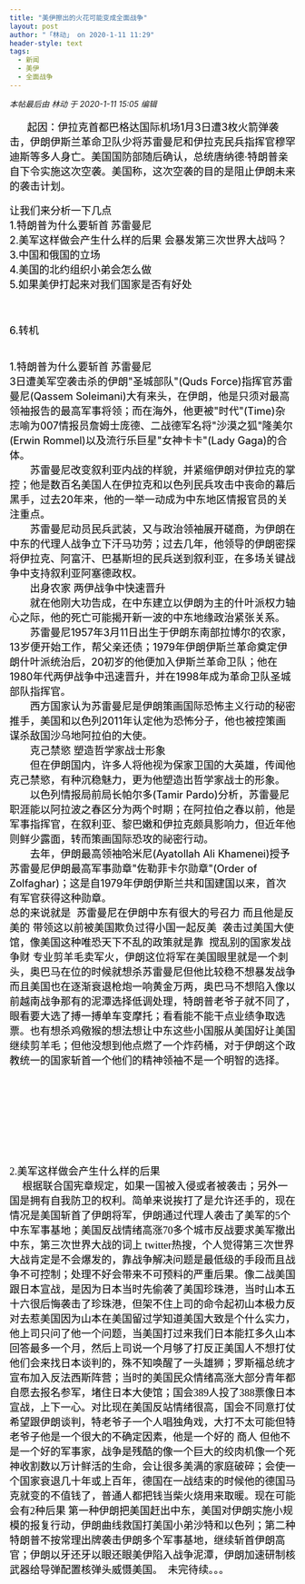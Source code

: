 ```yaml
---
title: "美伊擦出的火花可能变成全面战争"
layout: post
author: "「林动」 on 2020-1-11 11:29"
header-style: text
tags:
  - 新闻
  - 美伊
  - 全面战争
---
```


<head></head>
<body>
 <i class="pstatus"> 本帖最后由 林动 于 2020-1-11 15:05 编辑 </i>
 <br> 
 <br> &nbsp; &nbsp;
 <font color="#000"><font face="&amp;quot;"><font style="font-size:18px">&nbsp; &nbsp;起因：伊拉克首都巴格达国际机场1月3日遭3枚火箭弹袭击，伊朗伊斯兰革命卫队少将苏雷曼尼和伊拉克民兵指挥官穆罕迪斯等多人身亡。美国国防部随后确认，总统唐纳德·特朗普亲自下令实施这次空袭。美国称，这次空袭的目的是阻止伊朗未来的袭击计划。</font></font></font>
 <br> 
 <br> 
 <font color="#000"><font face="&amp;quot;"><font style="font-size:18px">让我们来分析一下几点</font></font></font>
 <br> 
 <font color="#000"><font face="&amp;quot;"><font style="font-size:18px">1.特朗普为什么要斩首</font></font></font>
 <font color="#000"><font face="&amp;quot;"><font style="font-size:18px">苏雷曼尼</font></font></font>
 <br> 
 <font color="#000"><font face="&amp;quot;"><font style="font-size:18px">2.美军这样做会产生什么样的后果 会暴发第三次世界大战吗？</font></font></font>
 <br> 
 <font color="#000"><font face="&amp;quot;"><font style="font-size:18px">3.中国和俄国的立场</font></font></font>
 <br> 
 <font color="#000"><font face="&amp;quot;"><font style="font-size:18px">4.美国的北约组织小弟会怎么做</font></font></font>
 <br> 
 <font color="#000"><font face="&amp;quot;"><font style="font-size:18px">5.如果美伊打起来对我们国家是否有好处</font></font></font>
 <font color="#000000"><font style="font-size:18px"><br> </font></font>
 <br> 
 <font color="#000000"><font style="font-size:18px"><br> </font></font>
 <br> 
 <font color="#000000"><font style="font-size:18px">6.转机<br> </font></font>
 <br> 
 <font color="#000000"><font style="font-size:18px"><br> </font></font>
 <font color="#000"><font face="&amp;quot;"><font style="font-size:18px">1.特朗普为什么要斩首</font></font></font>
 <font color="#000"><font face="&amp;quot;"><font style="font-size:18px">苏雷曼尼</font></font></font>
 <br> 
 <font color="#000"><font style="font-size:18px">3日遭美军空袭击杀的伊朗"圣城部队"(Quds Force)指挥官苏雷曼尼(Qassem Soleimani)大有来头，在伊朗，他是只须对最高领袖报告的最高军事将领；而在海外，他更被"时代"(Time)杂志喻为007情报员詹姆士庞德、二战德军名将"沙漠之狐"隆美尔(Erwin Rommel)以及流行乐巨星"女神卡卡"(Lady Gaga)的合体。</font><br> <font style="font-size:18px">　　苏雷曼尼改变叙利亚内战的样貌，并紧缩伊朗对伊拉克的掌控；他是数百名美国人在伊拉克和以色列民兵攻击中丧命的幕后黑手，过去20年来，他的一举一动成为中东地区情报官员的关注重点。</font><br> <font style="font-size:18px">　　苏雷曼尼动员民兵武装，又与政治领袖展开磋商，为伊朗在中东的代理人战争立下汗马功劳；过去几年，他领导的伊朗密探将伊拉克、阿富汗、巴基斯坦的民兵送到叙利亚，在多场关键战争中支持叙利亚阿塞德政权。</font><br> <font style="font-size:18px">　　出身农家 两伊战争中快速晋升</font><br> <font style="font-size:18px">　　就在他刚大功告成，在中东建立以伊朗为主的什叶派权力轴心之际，他的死亡可能揭开新一波的中东地缘政治紧张关系。</font><br> <font style="font-size:18px">　　苏雷曼尼1957年3月11日出生于伊朗东南部拉博尔的农家，13岁便开始工作，帮父亲还债；1979年伊朗伊斯兰革命奠定伊朗什叶派统治后，20初岁的他便加入伊斯兰革命卫队；他在1980年代两伊战争中迅速晋升，并在1998年成为革命卫队圣城部队指挥官。</font><br> <font style="font-size:18px">　　西方国家认为苏雷曼尼是伊朗策画国际恐怖主义行动的秘密推手，美国和以色列2011年认定他为恐怖分子，他也被控策画谋杀敌国沙乌地阿拉伯的大使。</font><br> <font style="font-size:18px">　　克己禁慾 塑造哲学家战士形象</font><br> <font style="font-size:18px">　　但在伊朗国内，许多人将他视为保家卫国的大英雄，传闻他克己禁慾，有种沉稳魅力，更为他塑造出哲学家战士的形象。</font><br> <font style="font-size:18px">　　以色列情报局前局长帕尔多(Tamir Pardo)分析，苏雷曼尼职涯能以阿拉波之春区分为两个时期；在阿拉伯之春以前，他是军事指挥官，在叙利亚、黎巴嫩和伊拉克颇具影响力，但近年他则鲜少露面，转而策画国际恐攻的祕密行动。</font><br> <font style="font-size:18px">　　去年，伊朗最高领袖哈米尼(Ayatollah Ali Khamenei)授予苏雷曼尼伊朗最高军事勋章"佐勒菲卡尔勋章"(Order of Zolfaghar)；这是自1979年伊朗伊斯兰共和国建国以来，首次有军官获得这种勋章。</font><br> <font style="font-size:18px">总的来说就是&nbsp;&nbsp;</font><font style="font-size:18px">苏雷曼尼在伊朗中东有很大的号召力 而且他是反美的 带领这以前被美国欺负过得小国一起反美&nbsp;&nbsp;袭击过美国大使馆，像美国这种唯恐天下不乱的政策就是靠&nbsp;&nbsp;搅乱别的国家发战争财 专业剪羊毛卖军火，伊朗这位将军在美国眼里就是一个刺头，奥巴马在位的时候就想杀</font><font style="font-size:18px">苏雷曼尼但他比较稳不想暴发战争而且美国也在逐渐衰退枪炮一响黄金万两，奥巴马不想陷入像以前越南战争那有的泥潭选择低调处理，特朗普老爷子就不同了，眼看要大选了搏一搏单车变摩托；看看能不能干点业绩争取选票。也有想杀鸡儆猴的想法想让中东这些小国服从美国好让美国继续剪羊毛；但他没想到他点燃了一个炸药桶，对于伊朗这个政教统一的国家斩首一个他们的精神领袖不是一个明智的选择。</font></font>
 <font color="#000"><font face="微软雅黑"><font style="font-size:18px"><br> </font></font></font>
 <br> 
 <font color="#000"><font face="微软雅黑"><font style="font-size:18px"><br> </font></font></font>
 <br> 
 <font color="#000"><font face="微软雅黑"><font style="font-size:18px"><br> </font></font></font>
 <br> 
 <font color="#000"><font face="微软雅黑"><font style="font-size:18px"><br> </font></font></font>
 <br> 
 <font color="#000"><font face="微软雅黑"><font style="font-size:18px"><br> </font></font></font>
 <br> 
 <font color="#000"><font face="微软雅黑"><font style="font-size:18px">2.美军这样做会产生什么样的后果</font></font></font>
 <br> 
 <font color="#000"><font face="微软雅黑"><font style="font-size:18px">&nbsp; &nbsp;&nbsp;&nbsp;根据联合国宪章规定，如果一国被入侵或者被袭击；另外一国是拥有自我防卫的权利。简单来说挨打了是允许还手的，现在情况是美国斩首了伊朗将军，伊朗通过代理人袭击了美军的5个中东军事基地；美国反战情绪高涨70多个城市反战要求美军撤出中东，第三次世界大战的词上 twitter热搜，个人觉得第三次世界大战肯定是不会爆发的，靠战争解决问题是最低级的手段而且战争不可控制；处理不好会带来不可预料的严重后果。像二战美国跟日本宣战，是因为日本当时先偷袭了美国珍珠港，当时山本五十六很后悔袭击了珍珠港，但架不住上司的命令起初山本极力反对去惹美国因为山本在美国留过学知道美国大致是个什么实力，他上司只问了他一个问题，当美国打过来我们日本能扛多久山本回答最多一个月，然后上司说一个月够了打反正美国人不想打仗他们会来找日本谈判的，殊不知唤醒了一头雄狮；罗斯福总统才宣布加入反法西斯阵营；当时的美国民众情绪高涨大部分青年都自愿去报名参军，堵住日本大使馆；国会389人投了388票像日本宣战，上下一心。对比现在美国反站情绪很高，国会不同意打仗希望跟伊朗谈判，特老爷子一个人唱独角戏，大打不太可能但特老爷子他是一个很大的不确定因素，他是一个好的 商人 但他不是一个好的军事家，战争是残酷的像一个巨大的绞肉机像一个死神收割数以万计鲜活的生命，会让很多美满的家庭破碎；会使一个国家衰退几十年或上百年，德国在一战结束的时候他的德国马克就变的不值钱了，普通人都把钱当柴火烧用来取暖。现在可能会有2种后果 第一种伊朗把美国赶出中东，美国对伊朗实施小规模的报复行动，伊朗曲线救国打美国小弟沙特和以色列；第二种特朗普不按常理出牌袭击伊朗多个军事基地，继续斩首伊朗高官；伊朗以牙还牙以眼还眼美伊陷入战争泥潭，伊朗加速研制核武器给导弹配置核弹头威慑美国。&nbsp;&nbsp;未完待续。。。</font></font></font>
 <br> 
 <font color="#000"><font style="font-size:18px"><br> </font></font>
 <br> 
 <font color="#000"><font face="&amp;quot;"><font style="font-size:18px"><br> </font></font></font>
 <br> 
 <br> 
 <br> 
 <br> 
 <br> 
 <br> 
 <br>
</body>


